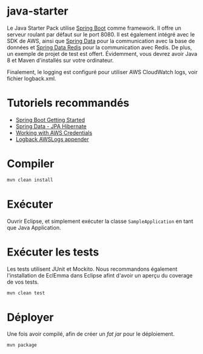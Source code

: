 
# java-starter

Le Java Starter Pack utilise [Spring Boot](https://projects.spring.io/spring-boot/) comme framework. Il offre un serveur roulant par défaut
sur le port 8080. Il est également intégré avec le SDK de AWS, ainsi que [Spring Data](http://projects.spring.io/spring-data/) pour la 
communication avec la base de données et [Spring Data Redis](http://projects.spring.io/spring-data-redis/) pour la communication avec Redis.
De plus, un exemple de projet de test est offert. Évidemment, vous devrez avoir Java 8 et Maven d'installés sur votre ordinateur.

Finalement, le logging est configuré pour utiliser AWS CloudWatch logs, voir fichier logback.xml.

# Tutoriels recommandés
* [Spring Boot Getting Started](https://spring.io/guides/gs/spring-boot/)
* [Spring Data - JPA Hibernate](https://github.com/netgloo/spring-boot-samples/tree/master/spring-boot-mysql-springdatajpa-hibernate)
* [Working with AWS Credentials](http://docs.aws.amazon.com/sdk-for-java/v1/developer-guide/credentials.html)
* [Logback AWSLogs appender](https://github.com/pierredavidbelanger/logback-awslogs-appender)


# Compiler

```sh
mvn clean install
```

# Exécuter

Ouvrir Eclipse, et simplement exécuter la classe `SampleApplication` en tant que Java Application.

# Exécuter les tests

Les tests utilisent JUnit et Mockito. Nous recommandons également l'installation de EclEmma dans Eclipse afint d'avoir un aperçu du 
coverage de vos tests.

```sh
mvn clean test
```

# Déployer

Une fois avoir compilé, afin de créer un _fat jar_ pour le déploiement.

```sh
mvn package
```
